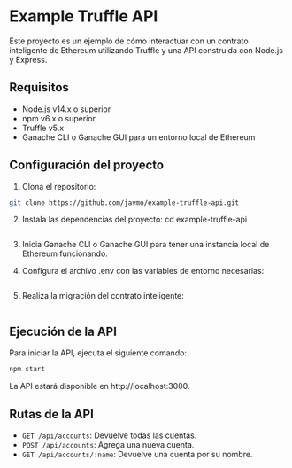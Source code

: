 # Example Truffle API

Este proyecto es un ejemplo de cómo interactuar con un contrato inteligente de Ethereum utilizando Truffle y una API construida con Node.js y Express.

## Requisitos

- Node.js v14.x o superior
- npm v6.x o superior
- Truffle v5.x
- Ganache CLI o Ganache GUI para un entorno local de Ethereum

## Configuración del proyecto

1. Clona el repositorio:

```sh
git clone https://github.com/javmo/example-truffle-api.git
```

2. Instala las dependencias del proyecto:
cd example-truffle-api
```sh npm install
```

3. Inicia Ganache CLI o Ganache GUI para tener una instancia local de Ethereum funcionando.

4. Configura el archivo .env con las variables de entorno necesarias:
```sh URI_PROVIDER=http://localhost:7545 # Cambiar a la dirección de tu proveedor Ethereum
```

5. Realiza la migración del contrato inteligente:
```sh truffle migrate --reset
```

## Ejecución de la API
Para iniciar la API, ejecuta el siguiente comando:

```sh
npm start
```

La API estará disponible en http://localhost:3000.

## Rutas de la API
- `GET /api/accounts`: Devuelve todas las cuentas.
- `POST /api/accounts`: Agrega una nueva cuenta.
- `GET /api/accounts/:name`: Devuelve una cuenta por su nombre.

